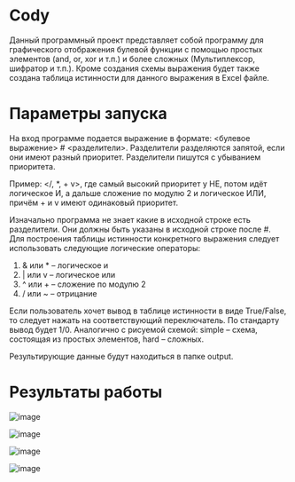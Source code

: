 # Cody
Данный программный проект представляет собой программу для графического отображения булевой функции с помощью простых элементов (and, or, xor и т.п.) и более сложных (Мультиплексор, шифратор и т.п.). Кроме создания схемы выражения будет также создана таблица истинности для данного выражения в Excel файле.

# Параметры запуска
На вход программе подается выражение в формате: <булевое выражение> # <разделители>. Разделители разделяются запятой, если они имеют разный приоритет. Разделители пишутся с убыванием приоритета.

Пример: </, *, + v>, где самый высокий приоритет у НЕ, потом идёт логическое И, а дальше сложение по модулю 2 и логическое ИЛИ, причём + и v имеют одинаковый приоритет.

Изначально программа не знает какие в исходной строке есть разделители. Они должны быть указаны в исходной строке после #.
 
Для построения таблицы истинности конкретного выражения следует использовать следующие логические операторы:
1)	& или * – логическое и
2)	| или v – логическое или
3)	^ или + – сложение по модулю 2
4)	/ или ~ – отрицание 

Если пользователь хочет вывод в таблице истинности в виде True/False, то следует нажать на соответствующий переключатель. По стандарту вывод будет 1/0. Аналогично с рисуемой схемой: simple – схема, состоящая из простых элементов, hard – сложных.

Результирующие данные будут находиться в папке output.

# Результаты работы

![image](https://user-images.githubusercontent.com/41357381/175788859-2d45b259-5ec7-4538-8eff-67286421f59a.png)

![image](https://user-images.githubusercontent.com/41357381/175788861-eb858257-d00b-49e5-a177-d01d8f2cc397.png)

![image](https://user-images.githubusercontent.com/41357381/175788862-9aa1ef95-c748-48c5-8c1c-1bcd870a1200.png)

![image](https://user-images.githubusercontent.com/41357381/175788866-e7c84a32-d2a7-400d-81ea-4d26cf046488.png)

